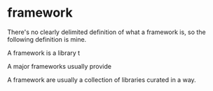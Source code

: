 
# framework

There's no clearly delimited definition of what a framework is, so the following definition is mine.

A framework is a library t



A major frameworks usually provide

A framework are usually a collection of libraries curated in a way.
